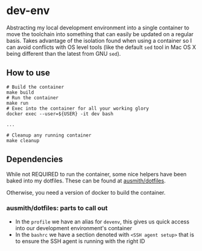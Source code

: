 # dev-env

Abstracting my local development environment into a single container
to move the toolchain into something that can easily be updated on a
regular basis. Takes advantage of the isolation found when using a
container so I can avoid conflicts with OS level tools (like the
default `sed` tool in Mac OS X being different than the latest from
GNU `sed`).

## How to use

```
# Build the container
make build
# Run the container
make run
# Exec into the container for all your working glory
docker exec --user=${USER} -it dev bash

...

# Cleanup any running container
make cleanup
```

## Dependencies

While not REQUIRED to run the container, some nice helpers have been
baked into my dotfiles. These can be found at [ausmith/dotfiles](https://github.com/ausmith/dotfiles).

Otherwise, you need a version of docker to build the container.

### ausmith/dotfiles: parts to call out

* In the `profile` we have an alias for `devenv`, this gives us
quick access into our development environment's container
* In the `bashrc` we have a section denoted with `<SSH agent setup>`
that is to ensure the SSH agent is running with the right ID
